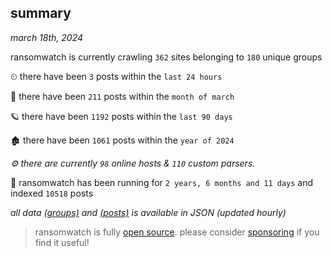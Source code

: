 
## summary
_march 18th, 2024_

ransomwatch is currently crawling `362` sites belonging to `180` unique groups

⏲ there have been `3` posts within the `last 24 hours`

🦈 there have been `211` posts within the `month of march`

🪐 there have been `1192` posts within the `last 90 days`

🏚 there have been `1061` posts within the `year of 2024`

_⚙️ there are currently `98` online hosts & `110` custom parsers._

🦕 ransomwatch has been running for `2 years, 6 months and 11 days` and indexed `10518` posts

_all data  [(groups)](http://ransomwhat.telemetry.ltd/groups) and [(posts)](http://ransomwhat.telemetry.ltd/posts) is available in JSON (updated hourly)_

> ransomwatch is fully [open source](https://github.com/joshhighet/ransomwatch#ransomwatch--). please consider [sponsoring](https://github.com/sponsors/joshhighet) if you find it useful!
